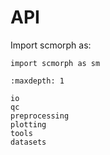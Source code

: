 # API

Import scmorph as:

```
import scmorph as sm
```

```{toctree}
:maxdepth: 1

io
qc
preprocessing
plotting
tools
datasets
```
